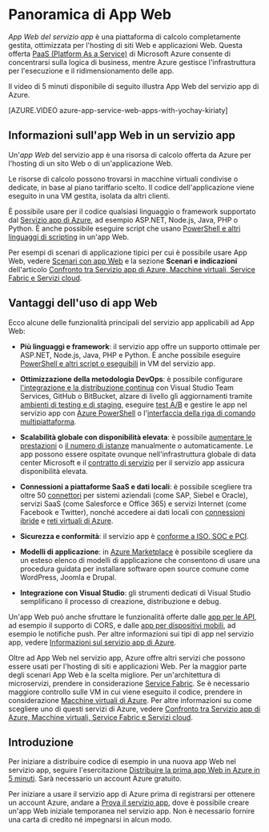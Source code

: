 <properties
	pageTitle="Panoramica di App Web | Microsoft Azure"
	description="Informazioni sul modo in cui il Servizio app di Azure semplifica lo sviluppo e l'hosting di applicazioni Web"
	services="app-service\web"
	documentationCenter=""
	authors="jaime-espinosa"
	manager="wpickett"
	editor=""/>  

<tags
	ms.service="app-service-web"
	ms.workload="web"
	ms.tgt_pltfrm="na"
	ms.devlang="na"
	ms.topic="get-started-article"
	ms.date="08/26/2016"
	ms.author="rachelap"/>  

# Panoramica di App Web

*App Web del servizio app* è una piattaforma di calcolo completamente gestita, ottimizzata per l'hosting di siti Web e applicazioni Web. Questa offerta [PaaS (Platform As a Service)](https://en.wikipedia.org/wiki/Platform_as_a_service) di Microsoft Azure consente di concentrarsi sulla logica di business, mentre Azure gestisce l'infrastruttura per l'esecuzione e il ridimensionamento delle app.

Il video di 5 minuti disponibile di seguito illustra App Web del servizio app di Azure.

[AZURE.VIDEO azure-app-service-web-apps-with-yochay-kiriaty]


## Informazioni sull'app Web in un servizio app

Un'*app Web* del servizio app è una risorsa di calcolo offerta da Azure per l'hosting di un sito Web o di un'applicazione Web.

Le risorse di calcolo possono trovarsi in macchine virtuali condivise o dedicate, in base al piano tariffario scelto. Il codice dell'applicazione viene eseguito in una VM gestita, isolata da altri clienti.

È possibile usare per il codice qualsiasi linguaggio o framework supportato dal [Servizio app di Azure](../app-service/app-service-value-prop-what-is.md), ad esempio ASP.NET, Node.js, Java, PHP o Python. È anche possibile eseguire script che usano [PowerShell e altri linguaggi di scripting](web-sites-create-web-jobs.md#acceptablefiles) in un'app Web.

Per esempi di scenari di applicazione tipici per cui è possibile usare App Web, vedere [Scenari con app Web](https://azure.microsoft.com/documentation/scenarios/web-app/) e la sezione **Scenari e indicazioni** dell'articolo [Confronto tra Servizio app di Azure, Macchine virtuali, Service Fabric e Servizi cloud](choose-web-site-cloud-service-vm.md#scenarios).

## Vantaggi dell'uso di app Web

Ecco alcune delle funzionalità principali del servizio app applicabili ad App Web:

- **Più linguaggi e framework**: il servizio app offre un supporto ottimale per ASP.NET, Node.js, Java, PHP e Python. È anche possibile eseguire [PowerShell e altri script o eseguibili](../app-service-web/web-sites-create-web-jobs.md) in VM del servizio app.

- **Ottimizzazione della metodologia DevOps**: è possibile configurare [l'integrazione e la distribuzione continua](../app-service-web/app-service-continuous-deployment.md) con Visual Studio Team Services, GitHub o BitBucket, alzare di livello gli aggiornamenti tramite [ambienti di testing e di staging](../app-service-web/web-sites-staged-publishing.md), eseguire [test A/B](../app-service-web/app-service-web-test-in-production-get-start.md) e gestire le app nel servizio app con [Azure PowerShell](../powershell-install-configure.md) o l'[interfaccia della riga di comando multipiattaforma](../xplat-cli-install.md).
 
- **Scalabilità globale con disponibilità elevata**: è possibile [aumentare le prestazioni](../app-service-web/web-sites-scale.md) o [il numero di istanze](../azure-portal/insights-how-to-scale.md) manualmente o automaticamente. Le app possono essere ospitate ovunque nell'infrastruttura globale di data center Microsoft e il [contratto di servizio](https://azure.microsoft.com/support/legal/sla/app-service/) per il servizio app assicura disponibilità elevata.

- **Connessioni a piattaforme SaaS e dati locali**: è possibile scegliere tra oltre 50 [connettori](../connectors/apis-list.md) per sistemi aziendali (come SAP, Siebel e Oracle), servizi SaaS (come Salesforce e Office 365) e servizi Internet (come Facebook e Twitter), nonché accedere ai dati locali con [connessioni ibride](../biztalk-services/integration-hybrid-connection-overview.md) e [reti virtuali di Azure](../app-service-web/web-sites-integrate-with-vnet.md).

- **Sicurezza e conformità**: il servizio app è [conforme a ISO, SOC e PCI](https://www.microsoft.com/TrustCenter/).

- **Modelli di applicazione**: in [Azure Marketplace](https://azure.microsoft.com/marketplace/) è possibile scegliere da un esteso elenco di modelli di applicazione che consentono di usare una procedura guidata per installare software open source comune come WordPress, Joomla e Drupal.

- **Integrazione con Visual Studio**: gli strumenti dedicati di Visual Studio semplificano il processo di creazione, distribuzione e debug.

Un'app Web può anche sfruttare le funzionalità offerte dalle [app per le API](../app-service-api/app-service-api-apps-why-best-platform.md), ad esempio il supporto di CORS, e dalle [app per dispositivi mobili](../app-service-mobile/app-service-mobile-value-prop.md), ad esempio le notifiche push. Per altre informazioni sui tipi di app nel servizio app, vedere [Informazioni sul servizio app di Azure](../app-service/app-service-value-prop-what-is.md).

Oltre ad App Web nel servizio app, Azure offre altri servizi che possono essere usati per l'hosting di siti e applicazioni Web. Per la maggior parte degli scenari App Web è la scelta migliore. Per un'architettura di microservizi, prendere in considerazione [Service Fabric](https://azure.microsoft.com/documentation/services/service-fabric). Se è necessario maggiore controllo sulle VM in cui viene eseguito il codice, prendere in considerazione [Macchine virtuali di Azure](https://azure.microsoft.com/documentation/services/virtual-machines/). Per altre informazioni su come scegliere uno di questi servizi di Azure, vedere [Confronto tra Servizio app di Azure, Macchine virtuali, Service Fabric e Servizi cloud](choose-web-site-cloud-service-vm.md).

## Introduzione

Per iniziare a distribuire codice di esempio in una nuova app Web nel servizio app, seguire l'esercitazione [Distribuire la prima app Web in Azure in 5 minuti](app-service-web-get-started.md). Sarà necessario un account Azure gratuito.

Per iniziare a usare il servizio app di Azure prima di registrarsi per ottenere un account Azure, andare a [Prova il servizio app](http://go.microsoft.com/fwlink/?LinkId=523751), dove è possibile creare un'app Web iniziale temporanea nel servizio app. Non è necessario fornire una carta di credito né impegnarsi in alcun modo.

<!---HONumber=AcomDC_1005_2016-->
